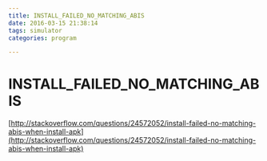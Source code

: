```yaml
---
title: INSTALL_FAILED_NO_MATCHING_ABIS
date: 2016-03-15 21:38:14
tags: simulator
categories: program

---
```


# INSTALL_FAILED_NO_MATCHING_ABIS

[http://stackoverflow.com/questions/24572052/install-failed-no-matching-abis-when-install-apk](http://stackoverflow.com/questions/24572052/install-failed-no-matching-abis-when-install-apk)